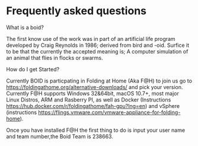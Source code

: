# Frequently asked questions
What is a boid?

The first know use of the work was in part of an artificial life program developed by Craig Reynolds in 1986; derived from bird and -oid.
Surfice it to be that the currently the  accepted meaning is; A computer simulation of an animal that flies in flocks or swarms.

How do I get Started?

Currently BOID is particpating in Folding at Home (Aka F@H) to join us go to https://foldingathome.org/alternative-downloads/ and pick your version. Currently F@H supports Windows 32&64bit, macOS 10.7+,  most major Linux Distros, ARM and Rasberry PI, as well as Docker (Instructions https://hub.docker.com/r/foldingathome/fah-gpu?lng=en) and vSphere (instructions https://flings.vmware.com/vmware-appliance-for-folding-home).

Once you have installed F@H the first thing to do is input your user name and team number,the Boid Team is 238663.
